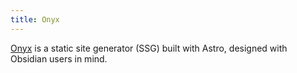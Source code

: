 ```yaml
---
title: Onyx
---
```


[Onyx](https://github.com/JulianGCalderon/onyx) is a static site generator (SSG) built with Astro, designed with Obsidian users in mind.
